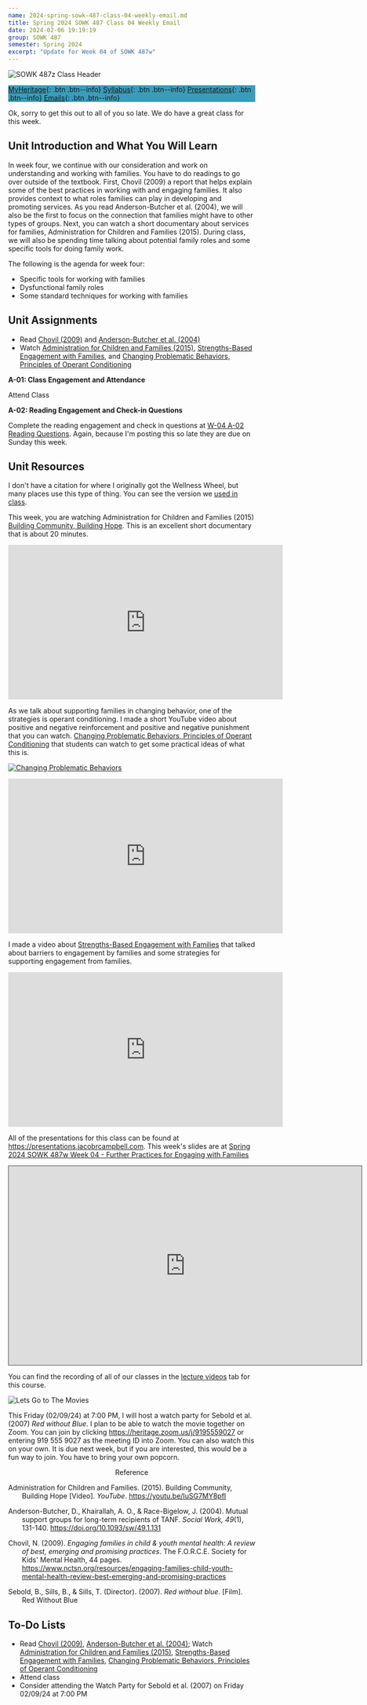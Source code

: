 ```yaml
---
name: 2024-spring-sowk-487-class-04-weekly-email.md
title: Spring 2024 SOWK 487 Class 04 Weekly Email
date: 2024-02-06 19:19:19
group: SOWK 487
semester: Spring 2024
excerpt: "Update for Week 04 of SOWK 487w"
---
```


![SOWK 487z Class Header](https://jacobrcampbell.com/assets/media/2024-01-19-sowk-487w-email-header-image.jpg)

<div style="background-color: #3b9cba; width: 100%;" markdown="1">

[MyHeritage](https://myheritage.heritage.edu/ICS/Academics/SOWK/SOWK_487W/2324_SP-SOWK_487W-1/){: .btn .btn--info}
[Syllabus](https://jacobrcampbell.com/assets/media/2024-spring-sowk-487w-1-course-syllabus-campbell.pdf){: .btn .btn--info}
[Presentations](https://presentations.jacobrcampbell.com){: .btn .btn--info}
[Emails](https://jacobrcampbell.com/communications/){: .btn .btn--info}

</div>

Ok, sorry to get this out to all of you so late. We do have a great class for this week. 

## Unit Introduction and What You Will Learn

In week four, we continue with our consideration and work on understanding and working with families. You have to do readings to go over outside of the textbook. First, Chovil (2009) a report that helps explain some of the best practices in working with and engaging families. It also provides context to what roles families can play in developing and promoting services. As you read Anderson-Butcher et al. (2004), we will also be the first to focus on the connection that families might have to other types of groups. Next, you can watch a short documentary about services for families, Administration for Children and Families (2015). During class, we will also be spending time talking about potential family roles and some specific tools for doing family work.

The following is the agenda for week four:

- Specific tools for working with families
- Dysfunctional family roles
- Some standard techniques for working with families

## Unit Assignments

- Read  [Chovil (2009)](https://myheritage.heritage.edu/ICS/Portlets/ICS/Handoutportlet/viewhandler.ashx?handout_id=a33bd4eb-89a4-4e49-9131-b60fb616c2ca) and [Anderson-Butcher et al. (2004)](https://myheritage.heritage.edu/ICS/Portlets/ICS/Handoutportlet/viewhandler.ashx?handout_id=6ff1f7c5-72f6-4d76-8a4d-066c1d4bcce2)
- Watch [Administration for Children and Families (2015)](https://youtu.be/IuSG7MY8pfI),  [Strengths-Based Engagement with Families](https://youtu.be/_wvlE97hd1o), and [Changing Problematic Behaviors, Principles of Operant Conditioning](https://jacobrcampbell.com/blog/2019/01/changing-problematic-behaviors-principles-operant-conditioning/)

**A-01: Class Engagement and Attendance**

Attend Class

**A-02: Reading Engagement and Check-in Questions**

Complete the reading engagement and check in questions at [W-04 A-02 Reading Questions](https://myheritage.heritage.edu/ICS/Academics/SOWK/SOWK_487W/2324_SP-SOWK_487W-1/Assignments.jnz?portlet=Coursework&screen=AssignmentDetailView&screenType=change&id=7a80b124-9d27-47e8-9491-a2e3130fcbde). Again, because I'm posting this so late they are due on Sunday this week.

## Unit Resources

I don't have a citation for where I originally got the Wellness Wheel, but many places use this type of thing. You can see the version we [used in class](https://myheritage.heritage.edu/ICS/Portlets/ICS/Handoutportlet/viewhandler.ashx?handout_id=356ebc27-e396-45dc-855d-2a3c331dfe3b).

This week, you are watching Administration for Children and Families (2015) [Building Community, Building Hope](https://youtu.be/IuSG7MY8pfI). This is an excellent short documentary that is about 20 minutes.

<iframe width="560" height="315" src="https://www.youtube.com/embed/IuSG7MY8pfI" title="YouTube video player" frameborder="0" allow="accelerometer; autoplay; clipboard-write; encrypted-media; gyroscope; picture-in-picture; web-share" allowfullscreen></iframe>

As we talk about supporting families in changing behavior, one of the strategies is operant conditioning. I made a short YouTube video about positive and negative reinforcement and positive and negative punishment that you can watch. [Changing Problematic Behaviors, Principles of Operant Conditioning](https://jacobrcampbell.com/blog/2019/01/changing-problematic-behaviors-principles-operant-conditioning/) that students can watch to get some practical ideas of what this is.

[![Changing Problematic Behaviors](https://jacobrcampbell.com/assets/media/punishment-reinforcement-operant-conditioning-500x300.png "Title")](https://jacobrcampbell.com/blog/2019/01/changing-problematic-behaviors-principles-operant-conditioning/)

<iframe width="560" height="315" src="https://www.youtube.com/embed/_91H52v_dm4" title="YouTube video player" frameborder="0" allow="accelerometer; autoplay; clipboard-write; encrypted-media; gyroscope; picture-in-picture" allowfullscreen></iframe>

I made a video about [Strengths-Based Engagement with Families](https://youtu.be/_wvlE97hd1o) that talked about barriers to engagement by families and some strategies for supporting engagement from families.

<iframe width="560" height="315" src="https://www.youtube.com/embed/_wvlE97hd1o" title="YouTube video player" frameborder="0" allow="accelerometer; autoplay; clipboard-write; encrypted-media; gyroscope; picture-in-picture; web-share" allowfullscreen></iframe>


All of the presentations for this class can be found at <https://presentations.jacobrcampbell.com>. This week's slides are  at [Spring 2024 SOWK 487w Week 04 - Further Practices for Engaging with Families](https://presentations.jacobrcampbell.com/soy464)

<iframe src="https://presentations.jacobrcampbell.com/soy464/embed" height="405" width="720" style="border: 1px solid #464646;" allowfullscreen allow="autoplay"></iframe>

You can find the recording of all of our classes in the [lecture videos](https://myheritage.heritage.edu/ICS/Academics/SOWK/SOWK_460W/2324_SP-SOWK_460W-1/Lecture_Videos.jnz) tab for this course. 

![Lets Go to The Movies](https://myheritage.heritage.edu/ICS/staticpages/getfile.aspx?target=/moxiemanager/files/users/8cf398cd-4318-40dd-b0e2-82d997a42df3/PNG%20image-21A5D0B5BC44-1.png)

This Friday (02/09/24) at 7:00 PM, I will host a watch party for Sebold et al. (2007) _Red without Blue_. I plan to be able to watch the movie together on Zoom. You can join by clicking <https://heritage.zoom.us/j/9195559027> or entering 919 555 9027 as the meeting ID into Zoom. You can also watch this on your own. It is due next week, but if you are interested, this would be a fun way to join. You have to bring your own popcorn.


<div style="text-align: center" markdown="1">
Reference
</div>
<div style="margin: 0 0 0 2em; text-indent: -2em;" markdown="1">

Administration for Children and Families. (2015). Building Community, Building Hope [Video]. _YouTube_. <https://youtu.be/IuSG7MY8pfI>

Anderson-Butcher, D., Khairallah, A. O., & Race-Bigelow, J. (2004). Mutual support groups for long-term recipients of TANF. _Social Work, 49_(1), 131-140. <https://doi.org/10.1093/sw/49.1.131>

Chovil, N. (2009). _Engaging families in child & youth mental health: A review of best, emerging and promising practices_. The F.O.R.C.E. Society for Kids' Mental Health, 44 pages. <https://www.nctsn.org/resources/engaging-families-child-youth-mental-health-review-best-emerging-and-promising-practices>

Sebold, B., Sills, B., & Sills, T. (Director). (2007). _Red without blue_. [Film]. Red Without Blue

</div>


## To-Do Lists

- Read  [Chovil (2009)](https://myheritage.heritage.edu/ICS/Portlets/ICS/Handoutportlet/viewhandler.ashx?handout_id=a33bd4eb-89a4-4e49-9131-b60fb616c2ca), [Anderson-Butcher et al. (2004)](https://myheritage.heritage.edu/ICS/Portlets/ICS/Handoutportlet/viewhandler.ashx?handout_id=6ff1f7c5-72f6-4d76-8a4d-066c1d4bcce2); Watch [Administration for Children and Families (2015)](https://youtu.be/IuSG7MY8pfI), [Strengths-Based Engagement with Families](https://youtu.be/_wvlE97hd1o), [Changing Problematic Behaviors, Principles of Operant Conditioning](https://jacobrcampbell.com/blog/2019/01/changing-problematic-behaviors-principles-operant-conditioning/)
- Attend class
- Consider attending the Watch Party for Sebold et al. (2007) on Friday 02/09/24 at 7:00 PM